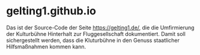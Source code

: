 # gelting1.github.io

Das ist der Source-Code der Seite https://gelting1.de/, die die Umfirmierung der Kulturbühne Hinterhalt
zur Fluggesellschaft dokumentiert. Damit soll sichergestellt werden, dass die Kluturbühne in den Genuss
staatlicher Hilfsmaßnahmen kommen kann.

